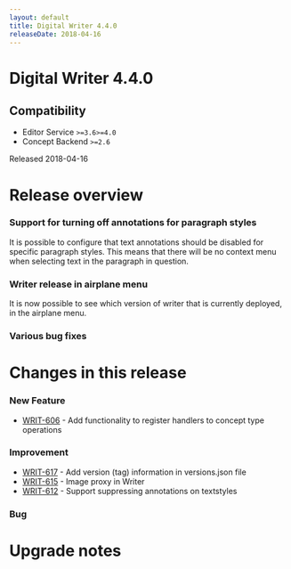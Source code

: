 ```yaml
---
layout: default
title: Digital Writer 4.4.0
releaseDate: 2018-04-16
---
```

<div class="jumbotron">
    <h1>Digital Writer 4.4.0</h1>    
    <h2>Compatibility</h2>
    <ul>
        <li>Editor Service <code>>=3.6</code><code>>=4.0</code></li>
        <li>Concept Backend <code>>=2.6</code></li>
    </ul>
</div>

Released 2018-04-16


# Release overview 

### Support for turning off annotations for paragraph styles
It is possible to configure that text annotations should be disabled for specific paragraph styles. This means that there will be no context menu when selecting text in the paragraph in question.

### Writer release in airplane menu
It is now possible to see which version of writer that is currently deployed, in the airplane menu.

### Various bug fixes  

# Changes in this release  


### New Feature 
 
 * [WRIT-606](https://jira.infomaker.se/browse/WRIT-606) - Add functionality to register handlers to concept type operations 


### Improvement 
 
 * [WRIT-617](https://jira.infomaker.se/browse/WRIT-617) - Add version (tag) information in versions.json file  
 * [WRIT-615](https://jira.infomaker.se/browse/WRIT-615) - Image proxy in Writer  
 * [WRIT-612](https://jira.infomaker.se/browse/WRIT-612) - Support suppressing annotations on textstyles 


### Bug 





# Upgrade notes  
                 

